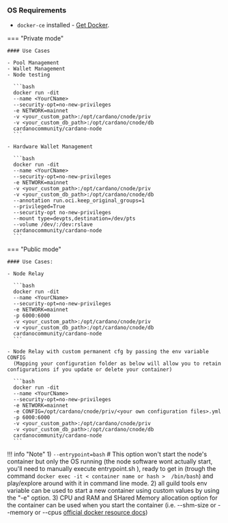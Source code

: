### OS Requirements

- `docker-ce` installed - [Get Docker](https://docs.docker.com/get-docker/).

=== "Private mode"

    #### Use Cases
    
    - Pool Management
    - Wallet Management
    - Node testing
    
      ```bash
      docker run -dit
      --name <YourCName>
      --security-opt=no-new-privileges
      -e NETWORK=mainnet
      -v <your_custom_path>:/opt/cardano/cnode/priv
      -v <your_custom_db_path>:/opt/cardano/cnode/db
      cardanocommunity/cardano-node
      ```

    - Hardware Wallet Management

      ```bash
      docker run -dit
      --name <YourCName>
      --security-opt=no-new-privileges
      -e NETWORK=mainnet
      -v <your_custom_path>:/opt/cardano/cnode/priv
      -v <your_custom_db_path>:/opt/cardano/cnode/db
      --annotation run.oci.keep_original_groups=1
      --privileged=True
      --security-opt no-new-privileges
      --mount type=devpts,destination=/dev/pts
      --volume /dev/:/dev:rslave
      cardanocommunity/cardano-node
      ```


=== "Public mode"

    #### Use Cases:
    
    - Node Relay
    
      ```bash
      docker run -dit
      --name <YourCName>
      --security-opt=no-new-privileges
      -e NETWORK=mainnet
      -p 6000:6000
      -v <your_custom_path>:/opt/cardano/cnode/priv
      -v <your_custom_db_path>:/opt/cardano/cnode/db
      cardanocommunity/cardano-node
      ```

    - Node Relay with custom permanent cfg by passing the env variable CONFIG 
      (Mapping your configuration folder as below will allow you to retain configurations if you update or delete your container)

      ```bash
      docker run -dit
      --name <YourCName>
      --security-opt=no-new-privileges
      -e NETWORK=mainnet
      -e CONFIG=/opt/cardano/cnode/priv/<your own configuration files>.yml
      -p 6000:6000
      -v <your_custom_path>:/opt/cardano/cnode/priv
      -v <your_custom_db_path>:/opt/cardano/cnode/db
      cardanocommunity/cardano-node
      ```


!!! info "Note"
    1) `--entrypoint=bash` # This option won't start the node's container but only the OS running (the node software wont actually start, you'll need to manually execute entrypoint.sh ), ready to get in (trough the command ``` docker exec -it < container name or hash >  /bin/bash ```) and play/explore around with it in command line mode.
    2) all guild tools env variable can be used to start a new container using custom values by using the "-e" option.
    3) CPU and RAM and SHared Memory allocation option for the container can be used when you start the container (i.e. --shm-size or --memory or --cpus [official docker resource docs](https://docs.docker.com/config/containers/resource_constraints/))
